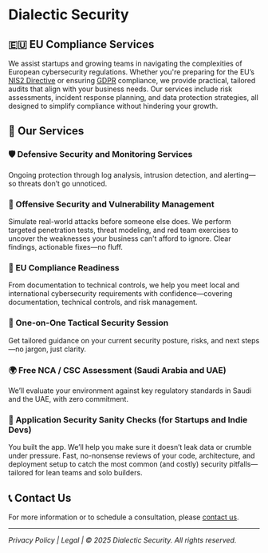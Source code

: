 # Dialectic Security

## 🇪🇺 EU Compliance Services

We assist startups and growing teams in navigating the complexities of European cybersecurity regulations. Whether you're preparing for the EU’s [NIS2 Directive](https://nis2directive.eu/what-is-nis2/) or ensuring [GDPR](https://gdpr.eu/) compliance, we provide practical, tailored audits that align with your business needs. Our services include risk assessments, incident response planning, and data protection strategies, all designed to simplify compliance without hindering your growth.

## 🔐 Our Services

### 🛡️ Defensive Security and Monitoring Services
Ongoing protection through log analysis, intrusion detection, and alerting—so threats don’t go unnoticed.

### 🎯 Offensive Security and Vulnerability Management
Simulate real-world attacks before someone else does. We perform targeted penetration tests, threat modeling, and red team exercises to uncover the weaknesses your business can't afford to ignore. Clear findings, actionable fixes—no fluff.

### 📜 EU Compliance Readiness
From documentation to technical controls, we help you meet local and international cybersecurity requirements with confidence—covering documentation, technical controls, and risk management.

### 🤝 One-on-One Tactical Security Session
Get tailored guidance on your current security posture, risks, and next steps—no jargon, just clarity.

### 🌍 Free NCA / CSC Assessment (Saudi Arabia and UAE)
We’ll evaluate your environment against key regulatory standards in Saudi and the UAE, with zero commitment.

### 🧪 Application Security Sanity Checks (for Startups and Indie Devs)
You built the app. We’ll help you make sure it doesn’t leak data or crumble under pressure. Fast, no-nonsense reviews of your code, architecture, and deployment setup to catch the most common (and costly) security pitfalls—tailored for lean teams and solo builders.

## 📞 Contact Us

For more information or to schedule a consultation, please [contact us](mailto:info@dialecticsecurity.com).

---

*Privacy Policy | Legal | © 2025 Dialectic Security. All rights reserved.*
